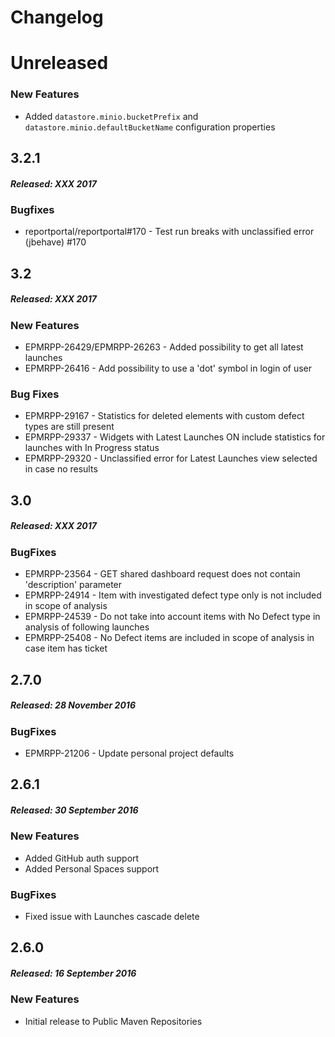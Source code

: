# Changelog

# Unreleased

### New Features

* Added `datastore.minio.bucketPrefix` and `datastore.minio.defaultBucketName` configuration
  properties

## 3.2.1

##### Released: XXX 2017

### Bugfixes

* reportportal/reportportal#170 - Test run breaks with unclassified error (jbehave) #170

## 3.2

##### Released: XXX 2017

### New Features

* EPMRPP-26429/EPMRPP-26263 - Added possibility to get all latest launches
* EPMRPP-26416 - Add possibility to use a 'dot' symbol in login of user

### Bug Fixes

* EPMRPP-29167 - Statistics for deleted elements with custom defect types are still present
* EPMRPP-29337 - Widgets with Latest Launches ON include statistics for launches with In Progress
  status
* EPMRPP-29320 - Unclassified error for Latest Launches view selected in case no results

## 3.0

##### Released: XXX 2017

### BugFixes

* EPMRPP-23564 - GET shared dashboard request does not contain 'description' parameter
* EPMRPP-24914 - Item with investigated defect type only is not included in scope of analysis
* EPMRPP-24539 - Do not take into account items with No Defect type in analysis of following
  launches
* EPMRPP-25408 - No Defect items are included in scope of analysis in case item has ticket

## 2.7.0

##### Released: 28 November 2016

### BugFixes

* EPMRPP-21206 - Update personal project defaults

## 2.6.1

##### Released: 30 September 2016

### New Features

* Added GitHub auth support
* Added Personal Spaces support

### BugFixes

* Fixed issue with Launches cascade delete

## 2.6.0

##### Released: 16 September 2016

### New Features

* Initial release to Public Maven Repositories
